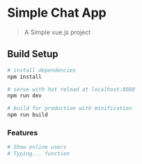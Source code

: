 # Simple Chat App

> A Simple vue.js project


## Build Setup

``` bash
# install dependencies
npm install

# serve with hot reload at localhost:8080
npm run dev

# build for production with minification
npm run build
``` 

### Features
```bash
# Show online users
# Typing... function
```


